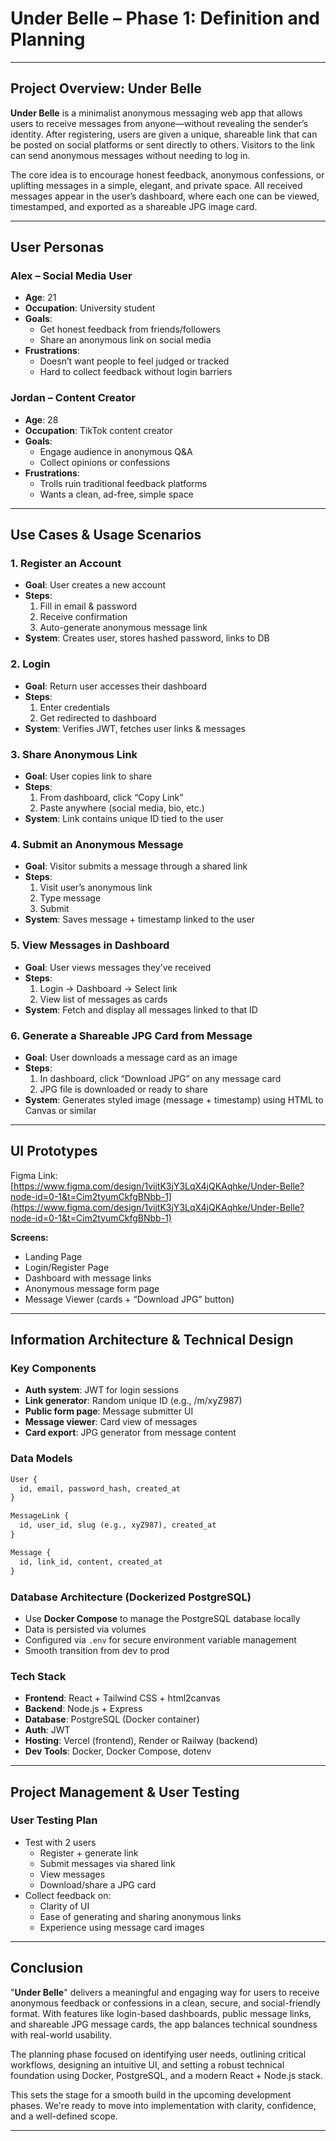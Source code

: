 
# Under Belle – Phase 1: Definition and Planning

---

## Project Overview: Under Belle

**Under Belle** is a minimalist anonymous messaging web app that allows users to receive messages from anyone—without revealing the sender’s identity. 
After registering, users are given a unique, shareable link that can be posted on social platforms or sent directly to others. Visitors to the link can send anonymous messages without needing to log in.

The core idea is to encourage honest feedback, anonymous confessions, or uplifting messages in a simple, elegant, and private space. 
All received messages appear in the user’s dashboard, where each one can be viewed, timestamped, and exported as a shareable JPG image card.

---

## User Personas

### Alex – Social Media User
- **Age**: 21  
- **Occupation**: University student  
- **Goals**:
  - Get honest feedback from friends/followers
  - Share an anonymous link on social media  
- **Frustrations**:
  - Doesn’t want people to feel judged or tracked
  - Hard to collect feedback without login barriers

### Jordan – Content Creator
- **Age**: 28  
- **Occupation**: TikTok content creator  
- **Goals**:
  - Engage audience in anonymous Q&A
  - Collect opinions or confessions  
- **Frustrations**:
  - Trolls ruin traditional feedback platforms
  - Wants a clean, ad-free, simple space

---

## Use Cases & Usage Scenarios

### 1. Register an Account
- **Goal**: User creates a new account
- **Steps**:
  1. Fill in email & password
  2. Receive confirmation
  3. Auto-generate anonymous message link
- **System**: Creates user, stores hashed password, links to DB

### 2. Login
- **Goal**: Return user accesses their dashboard
- **Steps**:
  1. Enter credentials
  2. Get redirected to dashboard
- **System**: Verifies JWT, fetches user links & messages

### 3. Share Anonymous Link
- **Goal**: User copies link to share
- **Steps**:
  1. From dashboard, click “Copy Link”
  2. Paste anywhere (social media, bio, etc.)
- **System**: Link contains unique ID tied to the user

### 4. Submit an Anonymous Message
- **Goal**: Visitor submits a message through a shared link
- **Steps**:
  1. Visit user’s anonymous link
  2. Type message
  3. Submit
- **System**: Saves message + timestamp linked to the user

### 5. View Messages in Dashboard
- **Goal**: User views messages they’ve received
- **Steps**:
  1. Login → Dashboard → Select link
  2. View list of messages as cards
- **System**: Fetch and display all messages linked to that ID

### 6. Generate a Shareable JPG Card from Message
- **Goal**: User downloads a message card as an image
- **Steps**:
  1. In dashboard, click “Download JPG” on any message card
  2. JPG file is downloaded or ready to share
- **System**: Generates styled image (message + timestamp) using HTML to Canvas or similar

---

## UI Prototypes

Figma Link: [https://www.figma.com/design/1vijtK3jY3LqX4jQKAqhke/Under-Belle?node-id=0-1&t=Cim2tyumCkfgBNbb-1](https://www.figma.com/design/1vijtK3jY3LqX4jQKAqhke/Under-Belle?node-id=0-1&t=Cim2tyumCkfgBNbb-1)

**Screens:**
- Landing Page
- Login/Register Page
- Dashboard with message links
- Anonymous message form page
- Message Viewer (cards + “Download JPG” button)

---

## Information Architecture & Technical Design

### Key Components
- **Auth system**: JWT for login sessions
- **Link generator**: Random unique ID (e.g., /m/xyZ987)
- **Public form page**: Message submitter UI
- **Message viewer**: Card view of messages
- **Card export**: JPG generator from message content

### Data Models
```txt
User {
  id, email, password_hash, created_at
}

MessageLink {
  id, user_id, slug (e.g., xyZ987), created_at
}

Message {
  id, link_id, content, created_at
}
```

### Database Architecture (Dockerized PostgreSQL)
- Use **Docker Compose** to manage the PostgreSQL database locally
- Data is persisted via volumes
- Configured via `.env` for secure environment variable management
- Smooth transition from dev to prod

### Tech Stack
- **Frontend**: React + Tailwind CSS + html2canvas
- **Backend**: Node.js + Express
- **Database**: PostgreSQL (Docker container)
- **Auth**: JWT
- **Hosting**: Vercel (frontend), Render or Railway (backend)
- **Dev Tools**: Docker, Docker Compose, dotenv

---

## Project Management & User Testing

###  User Testing Plan
- Test with 2 users
  - Register + generate link
  - Submit messages via shared link
  - View messages
  - Download/share a JPG card
- Collect feedback on:
  - Clarity of UI
  - Ease of generating and sharing anonymous links
  - Experience using message card images

---


## Conclusion

"**Under Belle**" delivers a meaningful and engaging way for users to receive anonymous feedback or confessions in a clean, secure, and social-friendly format. 
With features like login-based dashboards, public message links, and shareable JPG message cards, the app balances technical soundness with real-world usability.

The planning phase focused on identifying user needs, outlining critical workflows, designing an intuitive UI, and setting a robust technical foundation using Docker, PostgreSQL, and a modern React + Node.js stack.

This sets the stage for a smooth build in the upcoming development phases. We're ready to move into implementation with clarity, confidence, and a well-defined scope.

---
